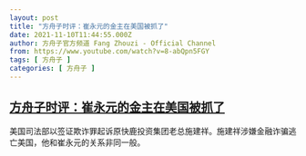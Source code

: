 ```yaml
---
layout: post
title: "方舟子时评：崔永元的金主在美国被抓了"
date: 2021-11-10T11:44:55.000Z
author: 方舟子官方频道 Fang Zhouzi - Official Channel
from: https://www.youtube.com/watch?v=8-abQpn5FGY
tags: [ 方舟子 ]
categories: [ 方舟子 ]
---
```

<!--1636544695000-->
[方舟子时评：崔永元的金主在美国被抓了](https://www.youtube.com/watch?v=8-abQpn5FGY)
------

<div>
美国司法部以签证欺诈罪起诉原快鹿投资集团老总施建祥。施建祥涉嫌金融诈骗逃亡美国，他和崔永元的关系非同一般。
</div>

